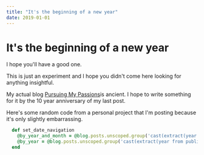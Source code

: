 ```yaml
---
title: "It's the beginning of a new year"
date: 2019-01-01
---
```


# It's the beginning of a new year

I hope you'll have a good one.

This is just an experiment and I hope you didn't come here looking for anything insightful.

My actual blog [Pursuing My Passions](https://blog.jagaimo.com)is ancient. I hope to write something for it by the 10 year anniversary of my last post.

Here's some random code from a personal project that I'm posting because it's only slightly embarrassing.

```ruby
  def set_date_navigation
    @by_year_and_month = @blog.posts.unscoped.group('cast(extract(year from publish_at) as integer)').group('cast(extract(month from publish_at) as integer)').order('cast(extract(year from publish_at) as integer)').order('cast(extract(month from publish_at) as integer)').count
    @by_year = @blog.posts.unscoped.group('cast(extract(year from publish_at) as integer)').order('cast(extract(year from publish_at) as integer)').count
  end
```
